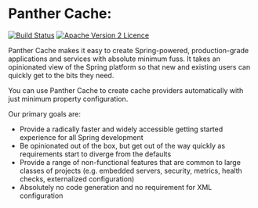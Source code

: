 # Panther Cache: 

[![Build Status](https://travis-ci.org/google/guava.svg?branch=master)](https://travis-ci.org/deepesh17feb/ipanther)
[![Apache Version 2 Licence](http://img.shields.io/:license-Apache%20v2-blue.svg)](LICENSE)

Panther Cache  makes it easy to create Spring-powered, production-grade applications and
services with absolute minimum fuss. It takes an opinionated view of the Spring platform
so that new and existing users can quickly get to the bits they need.

You can use Panther Cache to create cache providers automatically with just minimum property configuration.

Our primary goals are:

* Provide a radically faster and widely accessible getting started experience for all
Spring development
* Be opinionated out of the box, but get out of the way quickly as requirements start to
diverge from the defaults
* Provide a range of non-functional features that are common to large classes of projects
(e.g. embedded servers, security, metrics, health checks, externalized configuration)
* Absolutely no code generation and no requirement for XML configuration
